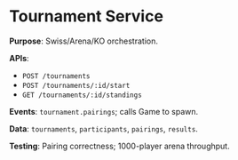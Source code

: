 # Tournament Service

**Purpose**: Swiss/Arena/KO orchestration.

**APIs**:
- `POST /tournaments`
- `POST /tournaments/:id/start`
- `GET /tournaments/:id/standings`

**Events**: `tournament.pairings`; calls Game to spawn.

**Data**: `tournaments`, `participants`, `pairings`, `results`.

**Testing**: Pairing correctness; 1000-player arena throughput.

